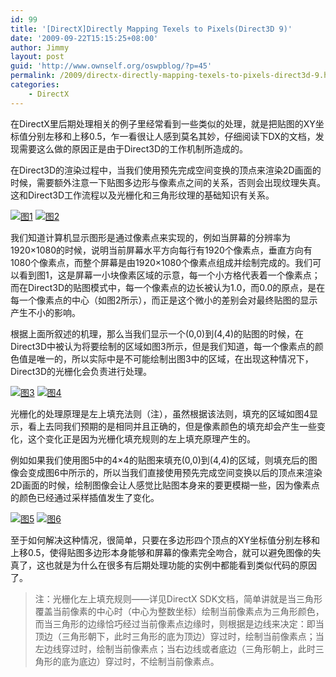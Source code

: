 ```yaml
---
id: 99
title: '[DirectX]Directly Mapping Texels to Pixels(Direct3D 9)'
date: '2009-09-22T15:15:25+08:00'
author: Jimmy
layout: post
guid: 'http://www.ownself.org/oswpblog/?p=45'
permalink: /2009/directx-directly-mapping-texels-to-pixels-direct3d-9.html
categories:
    - DirectX
---
```


在DirectX里后期处理相关的例子里经常看到一些类似的处理，就是把贴图的XY坐标值分别左移和上移0.5，乍一看很让人感到莫名其妙，仔细阅读下DX的文档，发现需要这么做的原因正是由于Direct3D的工作机制所造成的。

在Direct3D的渲染过程中，当我们使用预先完成空间变换的顶点来渲染2D画面的时候，需要额外注意一下贴图多边形与像素点之间的关系，否则会出现纹理失真。这和Direct3D工作流程以及光栅化和三角形纹理的基础知识有关系。

[![图1](/wp-content/uploads/2009/09/texelinpixel_1_thumb.gif "图1")](/wp-content/uploads/2009/09/texelinpixel_1.gif) [![图2](/wp-content/uploads/2009/09/texelinpixel_2_thumb.gif "图2")](/wp-content/uploads/2009/09/texelinpixel_2.gif)

我们知道计算机显示图形是通过像素点来实现的，例如当屏幕的分辨率为1920×1080的时候，说明当前屏幕水平方向每行有1920个像素点，垂直方向有1080个像素点，而整个屏幕是由1920×1080个像素点组成并绘制完成的。我们可以看到图1，这是屏幕一小块像素区域的示意，每一个小方格代表着一个像素点；而在Direct3D的贴图模式中，每一个像素点的边长被认为1.0，而0.0的原点，是在每一个像素点的中心（如图2所示），而正是这个微小的差别会对最终贴图的显示产生不小的影响。

根据上面所叙述的机理，那么当我们显示一个(0,0)到(4,4)的贴图的时候，在Direct3D中被认为将要绘制的区域如图3所示，但是我们知道，每一个像素点的颜色值是唯一的，所以实际中是不可能绘制出图3中的区域，在出现这种情况下，Direct3D的光栅化会负责进行处理。

[![图3](/wp-content/uploads/2009/09/texelinpixel_3_thumb.gif "图3")](/wp-content/uploads/2009/09/texelinpixel_3.gif) [![图4](/wp-content/uploads/2009/09/texelinpixel_4_thumb.gif "图4")](/wp-content/uploads/2009/09/texelinpixel_4.gif)

光栅化的处理原理是左上填充法则（注），虽然根据该法则，填充的区域如图4显示，看上去同我们预期的是相同并且正确的，但是像素颜色的填充却会产生一些变化，这个变化正是因为光栅化填充规则的左上填充原理产生的。

例如如果我们使用图5中的4×4的贴图来填充(0,0)到(4,4)的区域，则填充后的图像会变成图6中所示的，所以当我们直接使用预先完成空间变换以后的顶点来渲染2D画面的时候，绘制图像会让人感觉比贴图本身来的要更模糊一些，因为像素点的颜色已经通过采样插值发生了变化。

[![图5](/wp-content/uploads/2009/09/texelinpixel_5_thumb.gif "图5")](/wp-content/uploads/2009/09/texelinpixel_5.gif) [![图6](/wp-content/uploads/2009/09/texelinpixel_6_thumb.gif "图6")](/wp-content/uploads/2009/09/texelinpixel_6.gif)

至于如何解决这种情况，很简单，只要在多边形四个顶点的XY坐标值分别左移和上移0.5，使得贴图多边形本身能够和屏幕的像素完全吻合，就可以避免图像的失真了，这也就是为什么在很多有后期处理功能的实例中都能看到类似代码的原因了。

> 注：光栅化左上填充规则——详见DirectX SDK文档，简单讲就是当三角形覆盖当前像素的中心时（中心为整数坐标）绘制当前像素点为三角形颜色，而当三角形的边缘恰巧经过当前像素点边缘时，则根据是边线来决定：即当顶边（三角形朝下，此时三角形的底为顶边）穿过时，绘制当前像素点；当左边线穿过时，绘制当前像素点；当右边线或者底边（三角形朝上，此时三角形的底为底边）穿过时，不绘制当前像素点。